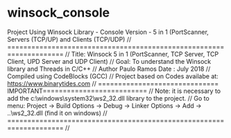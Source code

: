# winsock_console
Project Using Winsock Library - Console Version - 5 in 1 (PortScanner, Servers (TCP/UP) and Clients (TCP/UDP)
// ====================================================================
// Title: Winsock 5 in 1 (PortScanner, TCP Server, TCP Client, UPD Server and UDP Client)
// Goal: To understand the Winsock library and Threads in C/C++
// Author  Paulo Ramos  Date : July 2018
// Compiled using CodeBlocks (GCC)
// Project based on Codes availabe at: https://www.binarytides.com
// ============================== IMPORTANT==========================
// Note: it is necessary to add the c:\windows\system32\ws2_32.dll library to the project.
// Go to menu: Project -> Build Options -> Debug -> Linker Options -> Add -> ..\ws2_32.dll (find it on windows)
// ====================================================================
//

